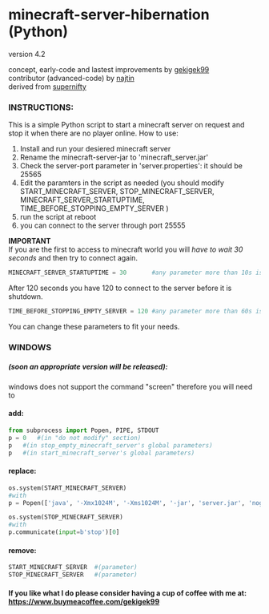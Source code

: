# minecraft-server-hibernation (Python)
version 4.2

concept, early-code and lastest improvements by [gekigek99](https://github.com/gekigek99/minecraft-vanilla-server-hibernation)<br/>
contributor (advanced-code) by [najtin](https://github.com/najtin/minecraft-server-hibernation)<br/>
derived from [supernifty](https://github.com/supernifty/port-forwarder)<br/>

### INSTRUCTIONS:
This is a simple Python script to start a minecraft server on request and stop it when there are no player online.
How to use:
1. Install and run your desiered minecraft server
2. Rename the minecraft-server-jar to 'minecraft_server.jar'
3. Check the server-port parameter in 'server.properties': it should be 25565
4. Edit the paramters in the script as needed (you should modify START_MINECRAFT_SERVER, STOP_MINECRAFT_SERVER, MINECRAFT_SERVER_STARTUPTIME, TIME_BEFORE_STOPPING_EMPTY_SERVER )
5. run the script at reboot
6. you can connect to the server through port 25555

**IMPORTANT**	
If you are the first to access to minecraft world you will *have to wait 30 seconds* and then try to connect again.
```Python
MINECRAFT_SERVER_STARTUPTIME = 30       #any parameter more than 10s is recommended
```
After 120 seconds you have 120 to connect to the server before it is shutdown. 
```Python
TIME_BEFORE_STOPPING_EMPTY_SERVER = 120 #any parameter more than 60s is recommended
```
You can change these parameters to fit your needs.

### WINDOWS
##### (soon an appropriate version will be released):
windows does not support the command "screen" therefore you will need to
#### add:
```Python
from subprocess import Popen, PIPE, STDOUT
p = 0	#(in "do not modify" section)
p	#(in stop_empty_minecraft_server's global parameters)
p	#(in start_minecraft_server's global parameters)
```
#### replace:
```Python
os.system(START_MINECRAFT_SERVER)
#with
p = Popen(['java', '-Xmx1024M', '-Xms1024M', '-jar', 'server.jar', 'nogui'], stdout=PIPE, stdin=PIPE, stderr=STDOUT)
```
```Python
os.system(STOP_MINECRAFT_SERVER)
#with
p.communicate(input=b'stop')[0]
```
#### remove:
```Python
START_MINECRAFT_SERVER	#(parameter)
STOP_MINECRAFT_SERVER	#(parameter)
```


#### If you like what I do please consider having a cup of coffee with me at: https://www.buymeacoffee.com/gekigek99
